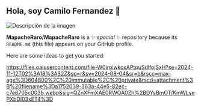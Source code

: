 ## Hola, soy Camilo Fernandez 👋
![Descripción de la imagen]([URL-de-la-imagen](https://github.com/MapacheRaro/MapacheRaro/blob/08c4be8fb968daac3d1d0a800a5fbc51de4d38c9/machapa.webp))

  


**MapacheRaro/MapacheRaro** is a ✨ _special_ ✨ repository because its `README.md` (this file) appears on your GitHub profile.

Here are some ideas to get you started:
 
  https://files.oaiusercontent.com/file-W0irgiwkoxAPtpuSdlfojSxH?se=2024-11-12T02%3A18%3A32Z&sp=r&sv=2024-08-04&sr=b&rscc=max-age%3D604800%2C%20immutable%2C%20private&rscd=attachment%3B%20filename%3Da1752039-363a-44e5-82ec-c7e6705c003b.webp&sig=QZnXFmXAE0RWOA0Zh%2BDYsBmOT/KmWLsePXbDI03xET4%3D
<!--


- 🔭 I’m currently working on ...
- 🌱 I’m currently learning ...
- 👯 I’m looking to collaborate on ...
- 🤔 I’m looking for help with ...
- 💬 Ask me about ...
- 📫 How to reach me: ...
- 😄 Pronouns: ...
- ⚡ Fun fact: ...
-->
